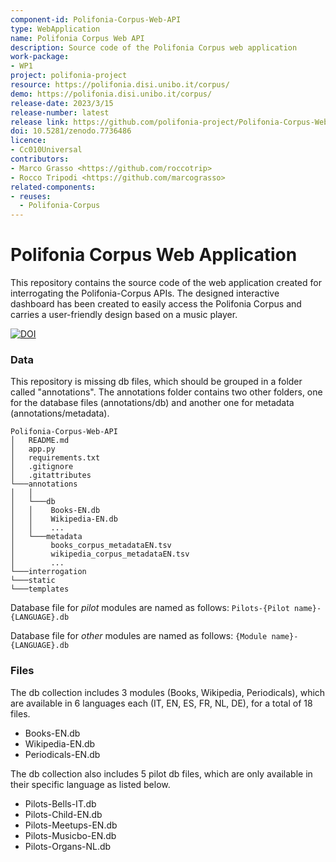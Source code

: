 ```yaml
---
component-id: Polifonia-Corpus-Web-API
type: WebApplication
name: Polifonia Corpus Web API
description: Source code of the Polifonia Corpus web application
work-package: 
- WP1
project: polifonia-project
resource: https://polifonia.disi.unibo.it/corpus/
demo: https://polifonia.disi.unibo.it/corpus/
release-date: 2023/3/15
release-number: latest
release link: https://github.com/polifonia-project/Polifonia-Corpus-Web-API/releases/latest
doi: 10.5281/zenodo.7736486
licence:
- Cc010Universal
contributors:
- Marco Grasso <https://github.com/roccotrip>
- Rocco Tripodi <https://github.com/marcograsso>
related-components:
- reuses:
  - Polifonia-Corpus
---
```



# Polifonia Corpus Web Application
This repository contains the source code of the web application created for interrogating the Polifonia-Corpus APIs. The designed interactive dashboard has been created to easily access the Polifonia Corpus and carries a user-friendly design based on a music player.


[![DOI](https://zenodo.org/badge/577352811.svg)](https://zenodo.org/badge/latestdoi/577352811)

### Data
This repository is missing db files, which should be grouped in a folder called "annotations".
The annotations folder contains two other folders, one for the database files (annotations/db) and another one for metadata (annotations/metadata). 

```
Polifonia-Corpus-Web-API
│   README.md
│   app.py
│   requirements.txt
│   .gitignore
│   .gitattributes
└───annotations
│   │   
│   └───db
│   │    Books-EN.db
│   │    Wikipedia-EN.db
│   │    ...
│   └───metadata
│        books_corpus_metadataEN.tsv
│        wikipedia_corpus_metadataEN.tsv
│        ...
└───interrogation
└───static
└───templates

```


Database file for *pilot* modules are named as follows: 
`` Pilots-{Pilot name}-{LANGUAGE}.db  ``

Database file for *other* modules are named as follows: 
`` {Module name}-{LANGUAGE}.db ``



### Files

The db collection includes 3 modules (Books, Wikipedia, Periodicals), which are available in 6 languages each (IT, EN, ES, FR, NL, DE), for a total of 18 files. 

- Books-EN.db
- Wikipedia-EN.db
- Periodicals-EN.db

The db collection also includes 5 pilot db files, which are only available in their specific language as listed below.

- Pilots-Bells-IT.db
- Pilots-Child-EN.db
- Pilots-Meetups-EN.db
- Pilots-Musicbo-EN.db
- Pilots-Organs-NL.db
